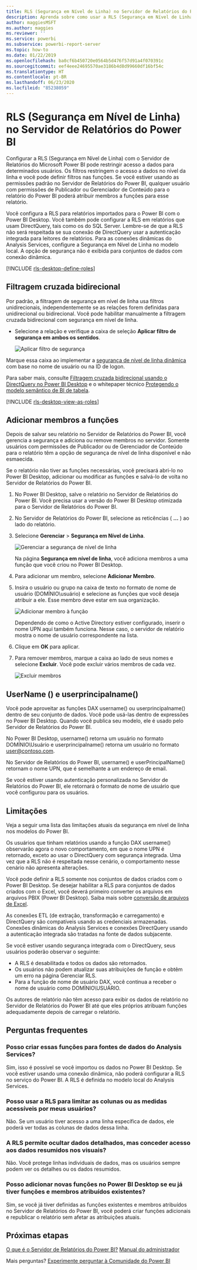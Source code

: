```yaml
---
title: RLS (Segurança em Nível de Linha) no Servidor de Relatórios do Power BI
description: Aprenda sobre como usar a RLS (Segurança em Nível de Linha) no Servidor de Relatórios do Power BI.
author: maggiesMSFT
ms.author: maggies
ms.reviewer: ''
ms.service: powerbi
ms.subservice: powerbi-report-server
ms.topic: how-to
ms.date: 01/22/2019
ms.openlocfilehash: ba0cf6b450720e0564b5d476f57d91a4f070391c
ms.sourcegitcommit: eef4eee24695570ae3186b4d8d99660df16bf54c
ms.translationtype: HT
ms.contentlocale: pt-BR
ms.lasthandoff: 06/23/2020
ms.locfileid: "85238059"
---
```

# <a name="row-level-security-rls-in-power-bi-report-server"></a>RLS (Segurança em Nível de Linha) no Servidor de Relatórios do Power BI

Configurar a RLS (Segurança em Nível de Linha) com o Servidor de Relatórios do Microsoft Power BI pode restringir acesso a dados para determinados usuários. Os filtros restringem o acesso a dados no nível da linha e você pode definir filtros nas funções.  Se você estiver usando as permissões padrão no Servidor de Relatórios do Power BI, qualquer usuário com permissões de Publicador ou Gerenciador de Conteúdo para o relatório do Power BI poderá atribuir membros a funções para esse relatório.    

Você configura a RLS para relatórios importados para o Power BI com o Power BI Desktop. Você também pode configurar a RLS em relatórios que usam DirectQuery, tais como os do SQL Server.  Lembre-se de que a RLS não será respeitada se sua conexão de DirectQuery usar a autenticação integrada para leitores de relatórios. Para as conexões dinâmicas do Analysis Services, configure a Segurança em Nível de Linha no modelo local. A opção de segurança não é exibida para conjuntos de dados com conexão dinâmica. 

[!INCLUDE [rls-desktop-define-roles](../includes/rls-desktop-define-roles.md)]

## <a name="bidirectional-cross-filtering"></a>Filtragem cruzada bidirecional

Por padrão, a filtragem de segurança em nível de linha usa filtros unidirecionais, independentemente se as relações forem definidas para unidirecional ou bidirecional. Você pode habilitar manualmente a filtragem cruzada bidirecional com segurança em nível de linha.

- Selecione a relação e verifique a caixa de seleção **Aplicar filtro de segurança em ambos os sentidos**. 

    ![Aplicar filtro de segurança](media/row-level-security-report-server/rls-apply-security-filter.png)

Marque essa caixa ao implementar a [segurança de nível de linha dinâmica](https://docs.microsoft.com/analysis-services/tutorial-tabular-1200/supplemental-lesson-implement-dynamic-security-by-using-row-filters) com base no nome de usuário ou na ID de logon. 

Para saber mais, consulte [Filtragem cruzada bidirecional usando o DirectQuery no Power BI Desktop](../transform-model/desktop-bidirectional-filtering.md) e o whitepaper técnico [Protegendo o modelo semântico de BI de tabela](https://download.microsoft.com/download/D/2/0/D20E1C5F-72EA-4505-9F26-FEF9550EFD44/Securing%20the%20Tabular%20BI%20Semantic%20Model.docx).

[!INCLUDE [rls-desktop-view-as-roles](../includes/rls-desktop-view-as-roles.md)]


## <a name="add-members-to-roles"></a>Adicionar membros a funções 

Depois de salvar seu relatório no Servidor de Relatórios do Power BI, você gerencia a segurança e adiciona ou remove membros no servidor. Somente usuários com permissões de Publicador ou de Gerenciador de Conteúdo para o relatório têm a opção de segurança de nível de linha disponível e não esmaecida.

 Se o relatório não tiver as funções necessárias, você precisará abri-lo no Power BI Desktop, adicionar ou modificar as funções e salvá-lo de volta no Servidor de Relatórios do Power BI. 

1. No Power BI Desktop, salve o relatório no Servidor de Relatórios do Power BI. Você precisa usar a versão do Power BI Desktop otimizada para o Servidor de Relatórios do Power BI.
2. No Servidor de Relatórios do Power BI, selecione as reticências ( **...** ) ao lado do relatório. 

3. Selecione **Gerenciar** > **Segurança em Nível de Linha**. 

     ![Gerenciar a segurança de nível de linha](media/row-level-security-report-server/power-bi-report-server-rls-dialog.png)

    Na página **Segurança em nível de linha**, você adiciona membros a uma função que você criou no Power BI Desktop.

5. Para adicionar um membro, selecione **Adicionar Membro**.

1. Insira o usuário ou grupo na caixa de texto no formato de nome de usuário (DOMÍNIO\usuário) e selecione as funções que você deseja atribuir a ele. Esse membro deve estar em sua organização.   

    ![Adicionar membro à função](media/row-level-security-report-server/power-bi-report-server-add-members.png)

    Dependendo de como o Active Directory estiver configurado, inserir o nome UPN aqui também funciona. Nesse caso, o servidor de relatório mostra o nome de usuário correspondente na lista.

1. Clique em **OK** para aplicar.   

8. Para remover membros, marque a caixa ao lado de seus nomes e selecione **Excluir**.  Você pode excluir vários membros de cada vez. 

    ![Excluir membros](media/row-level-security-report-server/power-bi-report-server-delete-members.png)


## <a name="username-and-userprincipalname"></a>UserName () e userprincipalname()

Você pode aproveitar as funções DAX username() ou userprincipalname() dentro de seu conjunto de dados. Você pode usá-las dentro de expressões no Power BI Desktop. Quando você publica seu modelo, ele é usado pelo Servidor de Relatórios do Power BI.

No Power BI Desktop, username() retorna um usuário no formato DOMÍNIO\Usuário e userprincipalname() retorna um usuário no formato user@contoso.com.

No Servidor de Relatórios do Power BI, username() e userPrincipalName() retornam o nome UPN, que é semelhante a um endereço de email.

Se você estiver usando autenticação personalizada no Servidor de Relatórios do Power BI, ele retornará o formato de nome de usuário que você configurou para os usuários.  

## <a name="limitations"></a>Limitações 

Veja a seguir uma lista das limitações atuais da segurança em nível de linha nos modelos do Power BI. 

Os usuários que tinham relatórios usando a função DAX username() observarão agora o novo comportamento, em que o nome UPN é retornado, exceto ao usar o DirectQuery com segurança integrada.  Uma vez que a RLS não é respeitada nesse cenário, o comportamento nesse cenário não apresenta alterações.

Você pode definir a RLS somente nos conjuntos de dados criados com o Power BI Desktop. Se desejar habilitar a RLS para conjuntos de dados criados com o Excel, você deverá primeiro converter os arquivos em arquivos PBIX (Power BI Desktop). Saiba mais sobre [conversão de arquivos de Excel](../connect-data/desktop-import-excel-workbooks.md).

As conexões ETL (de extração, transformação e carregamento) e DirectQuery são compatíveis usando as credenciais armazenadas. Conexões dinâmicas do Analysis Services e conexões DirectQuery usando a autenticação integrada são tratadas na fonte de dados subjacente. 

Se você estiver usando segurança integrada com o DirectQuery, seus usuários poderão observar o seguinte:
- A RLS é desabilitada e todos os dados são retornados.
- Os usuários não podem atualizar suas atribuições de função e obtêm um erro na página Gerenciar RLS.
- Para a função de nome de usuário DAX, você continua a receber o nome de usuário como DOMÍNIO\USUÁRIO. 

Os autores de relatório não têm acesso para exibir os dados de relatório no Servidor de Relatórios do Power BI até que eles próprios atribuam funções adequadamente depois de carregar o relatório. 

 

## <a name="faq"></a>Perguntas frequentes 

### <a name="can-i-create-these-roles-for-analysis-services-data-sources"></a>Posso criar essas funções para fontes de dados do Analysis Services? 

Sim, isso é possível se você importou os dados no Power BI Desktop. Se você estiver usando uma conexão dinâmica, não poderá configurar a RLS no serviço do Power BI. A RLS é definida no modelo local do Analysis Services. 

### <a name="can-i-use-rls-to-limit-the-columns-or-measures-accessible-by-my-users"></a>Posso usar a RLS para limitar as colunas ou as medidas acessíveis por meus usuários? 

Não. Se um usuário tiver acesso a uma linha específica de dados, ele poderá ver todas as colunas de dados dessa linha. 

### <a name="does-rls-let-me-hide-detailed-data-but-give-access-to-data-summarized-in-visuals"></a>A RLS permite ocultar dados detalhados, mas conceder acesso aos dados resumidos nos visuais? 

Não. Você protege linhas individuais de dados, mas os usuários sempre podem ver os detalhes ou os dados resumidos. 

### <a name="can-i-add-new-roles-in-power-bi-desktop-if-i-already-have-existing-roles-and-members-assigned"></a>Posso adicionar novas funções no Power BI Desktop se eu já tiver funções e membros atribuídos existentes? 

Sim, se você já tiver definidas as funções existentes e membros atribuídos no Servidor de Relatórios do Power BI, você poderá criar funções adicionais e republicar o relatório sem afetar as atribuições atuais. 
 

## <a name="next-steps"></a>Próximas etapas

[O que é o Servidor de Relatórios do Power BI?](get-started.md) 
[Manual do administrador](admin-handbook-overview.md)  

Mais perguntas? [Experimente perguntar à Comunidade do Power BI](https://community.powerbi.com/)

